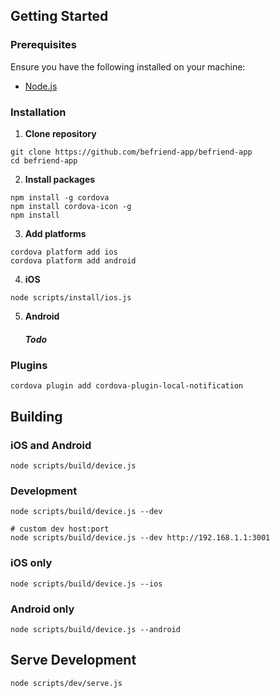 ## Getting Started

### Prerequisites

Ensure you have the following installed on your machine:

- [Node.js](https://nodejs.org/)


### Installation

1. **Clone repository**

```
git clone https://github.com/befriend-app/befriend-app
cd befriend-app
```

2. **Install packages**

```
npm install -g cordova
npm install cordova-icon -g
npm install
```

3. **Add platforms**
```
cordova platform add ios
cordova platform add android
```

4. **iOS**

```
node scripts/install/ios.js
```

5. **Android**

    ##### Todo

### Plugins

```
cordova plugin add cordova-plugin-local-notification
```

## Building

### iOS and Android
`
node scripts/build/device.js
`

### Development

```
node scripts/build/device.js --dev

# custom dev host:port
node scripts/build/device.js --dev http://192.168.1.1:3001
```

### iOS only

`node scripts/build/device.js --ios`

### Android only

`node scripts/build/device.js --android`

## Serve Development

`node scripts/dev/serve.js`



